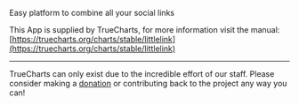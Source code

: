 Easy platform to combine all your social links

This App is supplied by TrueCharts, for more information visit the manual: [https://truecharts.org/charts/stable/littlelink](https://truecharts.org/charts/stable/littlelink)

---

TrueCharts can only exist due to the incredible effort of our staff.
Please consider making a [donation](https://truecharts.org/sponsor) or contributing back to the project any way you can!
